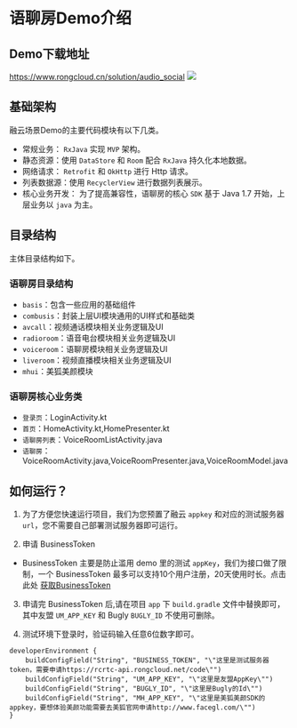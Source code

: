 # 语聊房Demo介绍

## Demo下载地址

https://www.rongcloud.cn/solution/audio_social
![](https://tva1.sinaimg.cn/large/008i3skNly1gruboi2yg9j31000nealm.jpg)

## 基础架构

融云场景Demo的主要代码模块有以下几类。

* 常规业务： `RxJava` 实现 `MVP` 架构。
* 静态资源：使用 `DataStore` 和 `Room` 配合 `RxJava` 持久化本地数据。
* 网络请求： `Retrofit` 和 `OkHttp` 进行 Http 请求。
* 列表数据源：使用 `RecyclerView` 进行数据列表展示。
* 核心业务开发： 为了提高兼容性，语聊房的核心 `SDK` 基于 Java 1.7 开始，上层业务以 `java` 为主。

## 目录结构

主体目录结构如下。

### 语聊房目录结构

* `basis`：包含一些应用的基础组件
* `combusis`：封装上层UI模块通用的UI样式和基础类
* `avcall`：视频通话模块相关业务逻辑及UI
* `radioroom`：语音电台模块相关业务逻辑及UI
* `voiceroom`：语聊房模块相关业务逻辑及UI
* `liveroom`：视频直播模块相关业务逻辑及UI
* `mhui`：美狐美颜模块

### 语聊房核心业务类

* `登录页`：LoginActivity.kt
* `首页`：HomeActivity.kt,HomePresenter.kt
* `语聊房列表`：VoiceRoomListActivity.java
* `语聊房`：VoiceRoomActivity.java,VoiceRoomPresenter.java,VoiceRoomModel.java

## 如何运行？

1. 为了方便您快速运行项目，我们为您预置了融云 `appkey` 和对应的测试服务器 `url`，您不需要自己部署测试服务器即可运行。

2. 申请 BusinessToken

- BusinessToken 主要是防止滥用 demo 里的测试 `appKey`，我们为接口做了限制，一个 BusinessToken
  最多可以支持10个用户注册，20天使用时长。点击此处 [获取BusinessToken](https://rcrtc-api.rongcloud.net/code)

3. 申请完 BusinessToken 后,请在项目 `app` 下 `build.gradle` 文件中替换即可，其中友盟 `UM_APP_KEY` 和 Bugly `BUGLY_ID`
   不使用可删除。
   
4. 测试环境下登录时，验证码输入任意6位数字即可。

```
developerEnvironment {
    buildConfigField("String", "BUSINESS_TOKEN", "\"这里是测试服务器token，需要申请https://rcrtc-api.rongcloud.net/code\"")
    buildConfigField("String", "UM_APP_KEY", "\"这里是友盟AppKey\"")
    buildConfigField("String", "BUGLY_ID", "\"这里是Bugly的Id\"")
    buildConfigField("String", "MH_APP_KEY", "\"这里是美狐美颜SDK的appkey，要想体验美颜功能需要去美狐官网申请http://www.facegl.com/\"")
}
```

